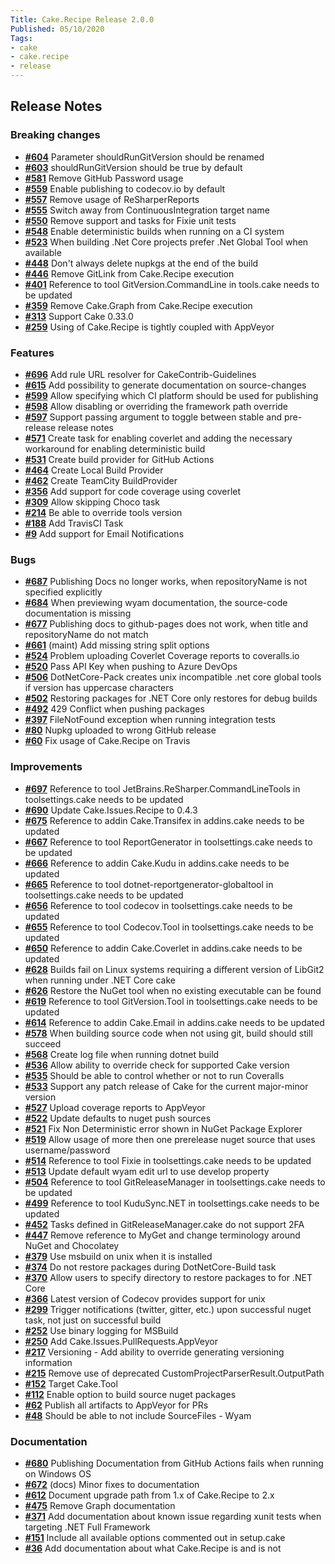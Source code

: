 ```yaml
---
Title: Cake.Recipe Release 2.0.0
Published: 05/10/2020
Tags:
- cake
- cake.recipe
- release
---
```


## Release Notes

### Breaking changes

- [__#604__](https://github.com/cake-contrib/Cake.Recipe/issues/604) Parameter shouldRunGitVersion should be renamed
- [__#603__](https://github.com/cake-contrib/Cake.Recipe/issues/603) shouldRunGitVersion should be true by default
- [__#581__](https://github.com/cake-contrib/Cake.Recipe/issues/581) Remove GitHub Password usage
- [__#559__](https://github.com/cake-contrib/Cake.Recipe/issues/559) Enable publishing to codecov.io by default
- [__#557__](https://github.com/cake-contrib/Cake.Recipe/issues/557) Remove usage of ReSharperReports
- [__#555__](https://github.com/cake-contrib/Cake.Recipe/issues/555) Switch away from ContinuousIntegration target name
- [__#550__](https://github.com/cake-contrib/Cake.Recipe/issues/550) Remove support and tasks for Fixie unit tests
- [__#548__](https://github.com/cake-contrib/Cake.Recipe/issues/548) Enable deterministic builds when running on a CI system
- [__#523__](https://github.com/cake-contrib/Cake.Recipe/issues/523) When building .Net Core projects prefer .Net Global Tool when available
- [__#448__](https://github.com/cake-contrib/Cake.Recipe/issues/448) Don't always delete nupkgs at the end of the build
- [__#446__](https://github.com/cake-contrib/Cake.Recipe/issues/446) Remove GitLink from Cake.Recipe execution
- [__#401__](https://github.com/cake-contrib/Cake.Recipe/issues/401) Reference to tool GitVersion.CommandLine in tools.cake needs to be updated
- [__#359__](https://github.com/cake-contrib/Cake.Recipe/issues/359) Remove Cake.Graph from Cake.Recipe execution
- [__#313__](https://github.com/cake-contrib/Cake.Recipe/issues/313) Support Cake 0.33.0
- [__#259__](https://github.com/cake-contrib/Cake.Recipe/issues/259) Using of Cake.Recipe is tightly coupled with AppVeyor

### Features

- [__#696__](https://github.com/cake-contrib/Cake.Recipe/pull/696) Add rule URL resolver for CakeContrib-Guidelines
- [__#615__](https://github.com/cake-contrib/Cake.Recipe/issues/615) Add possibility to generate documentation on source-changes
- [__#599__](https://github.com/cake-contrib/Cake.Recipe/issues/599) Allow specifying which CI platform should be used for publishing
- [__#598__](https://github.com/cake-contrib/Cake.Recipe/issues/598) Allow disabling or overriding the framework path override
- [__#597__](https://github.com/cake-contrib/Cake.Recipe/issues/597) Support passing argument to toggle between stable and pre-release release notes
- [__#571__](https://github.com/cake-contrib/Cake.Recipe/issues/571) Create task for enabling coverlet and adding the necessary workaround for enabling deterministic build
- [__#531__](https://github.com/cake-contrib/Cake.Recipe/issues/531) Create build provider for GitHub Actions
- [__#464__](https://github.com/cake-contrib/Cake.Recipe/issues/464) Create Local Build Provider
- [__#462__](https://github.com/cake-contrib/Cake.Recipe/issues/462) Create TeamCity BuildProvider
- [__#356__](https://github.com/cake-contrib/Cake.Recipe/issues/356) Add support for code coverage using coverlet
- [__#309__](https://github.com/cake-contrib/Cake.Recipe/issues/309) Allow skipping Choco task
- [__#214__](https://github.com/cake-contrib/Cake.Recipe/issues/214) Be able to override tools version
- [__#188__](https://github.com/cake-contrib/Cake.Recipe/issues/188) Add TravisCI Task
- [__#9__](https://github.com/cake-contrib/Cake.Recipe/issues/9) Add support for Email Notifications

### Bugs

- [__#687__](https://github.com/cake-contrib/Cake.Recipe/issues/687) Publishing Docs no longer works, when repositoryName is not specified explicitly
- [__#684__](https://github.com/cake-contrib/Cake.Recipe/issues/684) When previewing wyam documentation, the source-code documentation is missing
- [__#677__](https://github.com/cake-contrib/Cake.Recipe/issues/677) Publishing docs to github-pages does not work, when title and repositoryName do not match
- [__#661__](https://github.com/cake-contrib/Cake.Recipe/pull/661) (maint) Add missing string split options
- [__#524__](https://github.com/cake-contrib/Cake.Recipe/issues/524) Problem uploading Coverlet Coverage reports to coveralls.io
- [__#520__](https://github.com/cake-contrib/Cake.Recipe/issues/520) Pass API Key when pushing to Azure DevOps
- [__#506__](https://github.com/cake-contrib/Cake.Recipe/issues/506) DotNetCore-Pack creates unix incompatible .net core global tools if version has uppercase characters
- [__#502__](https://github.com/cake-contrib/Cake.Recipe/issues/502) Restoring packages for .NET Core only restores for debug builds
- [__#492__](https://github.com/cake-contrib/Cake.Recipe/issues/492) 429 Conflict when pushing packages
- [__#397__](https://github.com/cake-contrib/Cake.Recipe/issues/397) FileNotFound exception when running integration tests
- [__#80__](https://github.com/cake-contrib/Cake.Recipe/issues/80) Nupkg uploaded to wrong GitHub release
- [__#60__](https://github.com/cake-contrib/Cake.Recipe/issues/60) Fix usage of Cake.Recipe on Travis

### Improvements

- [__#697__](https://github.com/cake-contrib/Cake.Recipe/issues/697) Reference to tool JetBrains.ReSharper.CommandLineTools in toolsettings.cake needs to be updated
- [__#690__](https://github.com/cake-contrib/Cake.Recipe/pull/690) Update Cake.Issues.Recipe to 0.4.3
- [__#675__](https://github.com/cake-contrib/Cake.Recipe/issues/675) Reference to addin Cake.Transifex in addins.cake needs to be updated
- [__#667__](https://github.com/cake-contrib/Cake.Recipe/issues/667) Reference to tool ReportGenerator in toolsettings.cake needs to be updated
- [__#666__](https://github.com/cake-contrib/Cake.Recipe/issues/666) Reference to addin Cake.Kudu in addins.cake needs to be updated
- [__#665__](https://github.com/cake-contrib/Cake.Recipe/issues/665) Reference to tool dotnet-reportgenerator-globaltool in toolsettings.cake needs to be updated
- [__#656__](https://github.com/cake-contrib/Cake.Recipe/issues/656) Reference to tool codecov in toolsettings.cake needs to be updated
- [__#655__](https://github.com/cake-contrib/Cake.Recipe/issues/655) Reference to tool Codecov.Tool in toolsettings.cake needs to be updated
- [__#650__](https://github.com/cake-contrib/Cake.Recipe/issues/650) Reference to addin Cake.Coverlet in addins.cake needs to be updated
- [__#628__](https://github.com/cake-contrib/Cake.Recipe/issues/628) Builds fail on Linux systems requiring a different version of LibGit2 when running under .NET Core cake
- [__#626__](https://github.com/cake-contrib/Cake.Recipe/issues/626) Restore the NuGet tool when no existing executable can be found
- [__#619__](https://github.com/cake-contrib/Cake.Recipe/issues/619) Reference to tool GitVersion.Tool in toolsettings.cake needs to be updated
- [__#614__](https://github.com/cake-contrib/Cake.Recipe/issues/614) Reference to addin Cake.Email in addins.cake needs to be updated
- [__#578__](https://github.com/cake-contrib/Cake.Recipe/issues/578) When building source code when not using git, build should still succeed
- [__#568__](https://github.com/cake-contrib/Cake.Recipe/issues/568) Create log file when running dotnet build
- [__#536__](https://github.com/cake-contrib/Cake.Recipe/issues/536) Allow ability to override check for supported Cake version
- [__#535__](https://github.com/cake-contrib/Cake.Recipe/issues/535) Should be able to control whether or not to run Coveralls
- [__#533__](https://github.com/cake-contrib/Cake.Recipe/issues/533) Support any patch release of Cake for the current major-minor version
- [__#527__](https://github.com/cake-contrib/Cake.Recipe/issues/527) Upload coverage reports to AppVeyor
- [__#522__](https://github.com/cake-contrib/Cake.Recipe/issues/522) Update defaults to nuget push sources
- [__#521__](https://github.com/cake-contrib/Cake.Recipe/issues/521) Fix Non Deterministic error shown in NuGet Package Explorer
- [__#519__](https://github.com/cake-contrib/Cake.Recipe/issues/519) Allow usage of more then one prerelease nuget source that uses username/password
- [__#514__](https://github.com/cake-contrib/Cake.Recipe/issues/514) Reference to tool Fixie in toolsettings.cake needs to be updated
- [__#513__](https://github.com/cake-contrib/Cake.Recipe/issues/513) Update default wyam edit url to use develop property
- [__#504__](https://github.com/cake-contrib/Cake.Recipe/issues/504) Reference to tool GitReleaseManager in toolsettings.cake needs to be updated
- [__#499__](https://github.com/cake-contrib/Cake.Recipe/issues/499) Reference to tool KuduSync.NET in toolsettings.cake needs to be updated
- [__#452__](https://github.com/cake-contrib/Cake.Recipe/issues/452) Tasks defined in GitReleaseManager.cake do not support 2FA
- [__#447__](https://github.com/cake-contrib/Cake.Recipe/issues/447) Remove reference to MyGet and change terminology around NuGet and Chocolatey
- [__#379__](https://github.com/cake-contrib/Cake.Recipe/issues/379) Use msbuild on unix when it is installed
- [__#374__](https://github.com/cake-contrib/Cake.Recipe/issues/374) Do not restore packages during DotNetCore-Build task
- [__#370__](https://github.com/cake-contrib/Cake.Recipe/issues/370) Allow users to specify directory to restore packages to for .NET Core
- [__#366__](https://github.com/cake-contrib/Cake.Recipe/issues/366) Latest version of Codecov provides support for unix
- [__#299__](https://github.com/cake-contrib/Cake.Recipe/issues/299) Trigger notifications (twitter, gitter, etc.) upon successful nuget task, not just on successful build
- [__#252__](https://github.com/cake-contrib/Cake.Recipe/issues/252) Use binary logging for MSBuild
- [__#250__](https://github.com/cake-contrib/Cake.Recipe/issues/250) Add Cake.Issues.PullRequests.AppVeyor
- [__#217__](https://github.com/cake-contrib/Cake.Recipe/issues/217) Versioning - Add ability to override generating versioning information
- [__#215__](https://github.com/cake-contrib/Cake.Recipe/issues/215) Remove use of deprecated CustomProjectParserResult.OutputPath
- [__#152__](https://github.com/cake-contrib/Cake.Recipe/issues/152) Target Cake.Tool
- [__#112__](https://github.com/cake-contrib/Cake.Recipe/issues/112) Enable option to build source nuget packages
- [__#62__](https://github.com/cake-contrib/Cake.Recipe/issues/62) Publish all artifacts to AppVeyor for PRs
- [__#48__](https://github.com/cake-contrib/Cake.Recipe/issues/48) Should be able to not include SourceFiles - Wyam

### Documentation

- [__#680__](https://github.com/cake-contrib/Cake.Recipe/issues/680) Publishing Documentation from GitHub Actions fails when running on Windows OS
- [__#672__](https://github.com/cake-contrib/Cake.Recipe/pull/672) (docs) Minor fixes to documentation
- [__#612__](https://github.com/cake-contrib/Cake.Recipe/issues/612) Document upgrade path from 1.x of Cake.Recipe to 2.x
- [__#475__](https://github.com/cake-contrib/Cake.Recipe/pull/475) Remove Graph documentation
- [__#371__](https://github.com/cake-contrib/Cake.Recipe/issues/371) Add documentation about known issue regarding xunit tests when targeting .NET Full Framework
- [__#151__](https://github.com/cake-contrib/Cake.Recipe/issues/151) Include all available options commented out in setup.cake
- [__#36__](https://github.com/cake-contrib/Cake.Recipe/issues/36) Add documentation about what Cake.Recipe is and is not